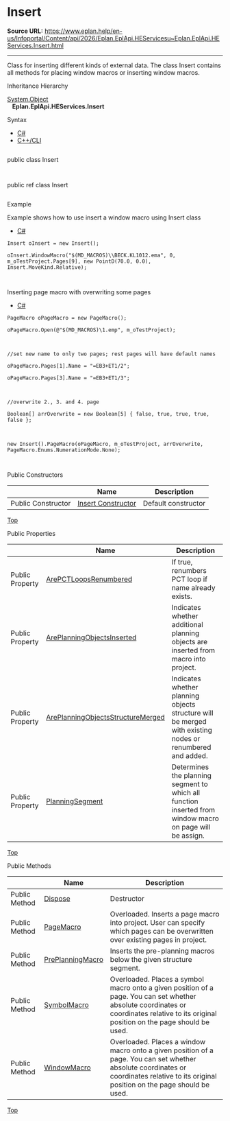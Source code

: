 # Insert

**Source URL:** https://www.eplan.help/en-us/Infoportal/Content/api/2026/Eplan.EplApi.HEServicesu~Eplan.EplApi.HEServices.Insert.html

---

Class for inserting different kinds of external data. The class Insert contains all methods for placing window macros or inserting window macros.

Inheritance Hierarchy

[System.Object](#)  
   **Eplan.EplApi.HEServices.Insert**

Syntax

- [C#](#i-syntax-CS)
- [C++/CLI](#i-syntax-CPP2005)

```
```
public class Insert
```
```

```
```
public ref class Insert
```
```

Example

Example shows how to use insert a window macro using Insert class

- [C#](#i-tab-content-a38a0d0f-b99d-4012-b6af-714b28288e7e)

```
Insert oInsert = new Insert();

oInsert.WindowMacro("$(MD_MACROS)\\BECK.KL1012.ema", 0, m_oTestProject.Pages[9], new PointD(70.0, 0.0), Insert.MoveKind.Relative);



```

Inserting page macro with overwriting some pages

- [C#](#i-tab-content-29d1d5de-08c8-47f4-9442-2c35dfdba9c4)

```
PageMacro oPageMacro = new PageMacro();

oPageMacro.Open(@"$(MD_MACROS)\1.emp", m_oTestProject);



//set new name to only two pages; rest pages will have default names

oPageMacro.Pages[1].Name = "=EB3+ET1/2";

oPageMacro.Pages[3].Name = "=EB3+ET1/3";



//overwrite 2., 3. and 4. page

Boolean[] arrOverwrite = new Boolean[5] { false, true, true, true, false };



new Insert().PageMacro(oPageMacro, m_oTestProject, arrOverwrite, PageMacro.Enums.NumerationMode.None);



```

Public Constructors

|  | Name | Description |
| --- | --- | --- |
| Public Constructor | [Insert Constructor](Eplan.EplApi.HEServicesu~Eplan.EplApi.HEServices.Insert~_ctor.html) | Default constructor |

[Top](#top)



Public Properties

|  | Name | Description |
| --- | --- | --- |
| Public Property | [ArePCTLoopsRenumbered](Eplan.EplApi.HEServicesu~Eplan.EplApi.HEServices.Insert~ArePCTLoopsRenumbered.html) | If true, renumbers PCT loop if name already exists. |
| Public Property | [ArePlanningObjectsInserted](Eplan.EplApi.HEServicesu~Eplan.EplApi.HEServices.Insert~ArePlanningObjectsInserted.html) | Indicates whether additional planning objects are inserted from macro into project. |
| Public Property | [ArePlanningObjectsStructureMerged](Eplan.EplApi.HEServicesu~Eplan.EplApi.HEServices.Insert~ArePlanningObjectsStructureMerged.html) | Indicates whether planning objects structure will be merged with existing nodes or renumbered and added. |
| Public Property | [PlanningSegment](Eplan.EplApi.HEServicesu~Eplan.EplApi.HEServices.Insert~PlanningSegment.html) | Determines the planning segment to which all function inserted from window macro on page will be assign. |

[Top](#top)

Public Methods

|  | Name | Description |
| --- | --- | --- |
| Public Method | [Dispose](Eplan.EplApi.HEServicesu~Eplan.EplApi.HEServices.Insert~Dispose().html) | Destructor |
| Public Method | [PageMacro](Eplan.EplApi.HEServicesu~Eplan.EplApi.HEServices.Insert~PageMacro.html) | Overloaded. Inserts a page macro into project. User can specify which pages can be overwritten over existing pages in project. |
| Public Method | [PrePlanningMacro](Eplan.EplApi.HEServicesu~Eplan.EplApi.HEServices.Insert~PrePlanningMacro.html) | Inserts the pre-planning macros below the given structure segment. |
| Public Method | [SymbolMacro](Eplan.EplApi.HEServicesu~Eplan.EplApi.HEServices.Insert~SymbolMacro.html) | Overloaded. Places a symbol macro onto a given position of a page. You can set whether absolute coordinates or coordinates relative to its original position on the page should be used. |
| Public Method | [WindowMacro](Eplan.EplApi.HEServicesu~Eplan.EplApi.HEServices.Insert~WindowMacro.html) | Overloaded. Places a window macro onto a given position of a page. You can set whether absolute coordinates or coordinates relative to its original position on the page should be used. |

[Top](#top)
